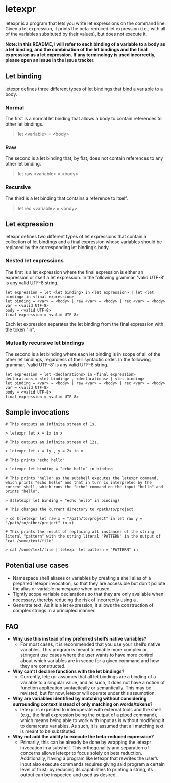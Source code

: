 # letexpr

letexpr is a program that lets you write let expressions on the command line. Given a let expression, it prints the beta-reduced let expression (i.e., with all of the variables subsituted by their values), but does not execute it.

**Note: In this README, I will refer to each binding of a variable to a body as a let binding, and the combination of the let bindings and the final expression as a let expression. If any terminology is used incorrectly, please open an issue in the issue tracker.**

## Let binding

letexpr defines three different types of let bindings that bind a variable to a body.

### Normal

The first is a normal let binding that allows a body to contain references to other let bindings.

> let \<variable\> = \<body\>

### Raw

The second is a let binding that, by fiat, does not contain references to any other let binding.

> let raw \<variable\> = \<body\>

### Recursive

The third is a let binding that contains a reference to itself.

> let rec \<variable\> = \<body\>

## Let expression

letexpr defines two different types of let expressions that contain a collection of let bindings and a final expression whose variables should be replaced by the corresponding let binding’s body.

### Nested let expressions

The first is a let expression where the final expression is either an expression or itself a let expression. In the following grammar, 'valid UTF-8' is any valid UTF-8 string.

```
let expression = let <let binding> in <let expression> | let <let binding> in <final expression>
let binding = <var> = <body> | raw <var> = <body> | rec <var> = <body>
var = <valid UTF-8>
body = <valid UTF-8>
final expression = <valid UTF-8>
```

Each let expression separates the let binding from the final expression with the token "in".

### Mutually recursive let bindings

The second is a let binding where each let binding is in scope of all of the other let bindings, regardless of their syntactic order. In the following grammar, 'valid UTF-8' is any valid UTF-8 string.

```
let expression = let <declarations> in <final expression>
declarations = <let binding> , <declarations> | <let binding>
let binding = <var> = <body> | raw <var> = <body> | rec <var> = <body>
var = <valid UTF-8>
body = <valid UTF-8>
final expression = <valid UTF-8>
```

## Sample invocations
```
# This outputs an infinite stream of 1s.

> letexpr let x = 1x in x
```
```
# This outputs an infinite stream of 12s.

> letexpr let x = 1y , y = 2x in x
```
```
# This prints "echo hello"

> letexpr let binding = “echo hello” in binding
```
```
# This prints "hello" as the subshell executes the letexpr command, which prints "echo hello" and that in turn is interpreted by the current shell, which runs the "echo" command on the input "hello" and prints "hello".

> $(letexpr let binding = "echo hello" in binding)
```
```
# This changes the current directory to /path/to/project

> cd $(letexpr let raw x = "/path/to/project" in let raw y = "/path/to/other/project" in x)
```
```
# This prints the result of replacing all instances of the string literal "pattern" with the string literal "PATTERN" in the output of "cat /some/text/file"

> cat /some/text/file | letexpr let pattern = "PATTERN" in
```

## Potential use cases
- Namespace shell aliases or variables by creating a shell alias of a prepared letexpr invocation, so that they are accessible but don’t pollute the alias or variable namespace when unused.
- Tightly scope variable declarations so that they are only available when necessary, thereby reducing the risk of incorrectly using a .
- Generate text. As it is a let expression, it allows the construction of complex strings in a principled manner.

## FAQ
- **Why use this instead of my preferred shell’s native variables?**
  - For most cases, it is recommended that you use your shell’s native variables. This program is meant to enable more complex or stringent use cases where the user wants to have more control about which variables are in scope for a given command and how they are constructed.
- **Why can’t I declare functions with the let bindings?**
  - Currently, letexpr assumes that all let bindings are a binding of a variable to a singular value, and as such, it does not have a notion of function application syntactically or semantically. This may be revisted, but for now, letexpr will operate under this assumption.
- **Why are variables identified by matching without considering surrounding context instead of only matching on words/tokens?**
  - letexpr is expected to interoperate with external tools and the shell (e.g., the final expression being the output of a piped command), which means being able to work with input as is without modifying it to demarcate variables. As such, it is assumed that all matching text is meant to be substituted.
- **Why not add the ability to execute the beta-reduced expression?**
  - Primarily, this can be already be done by wrapping the letexpr invocation in a subshell. This orthogonality and separation of concerns allows letexpr to focus solely on beta reduction. Additionally, having a program like letexpr that rewrites the user’s input also execute commands requires giving said program a certain level of trust; by reducing its capabilities to printing a string, its output can be inspected and used as desired.
